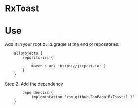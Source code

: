 # RxToast

# Use
Add it in your root build.gradle at the end of repositories:
~~~
	allprojects {
		repositories {
			...
			maven { url 'https://jitpack.io' }
		}
	}
  ~~~
  
Step 2. Add the dependency
~~~
		dependencies {
	        implementation 'com.github.TaoPaoa:RxToast:1.1'
	}
  ~~~







